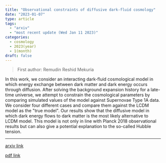 ```yaml
---
title: "Observational constraints of diffusive dark-fluid cosmology"
date: "2023-01-07"
type: article
tags:
  - "arxiv"
  - "most recent update (Wed Jan 11 2023)"
categories:
  - cosmology
  - 2023(year)
  - 1(month)
draft: false
---
```


> First author: Remudin Reshid Mekuria

 In this work, we consider an interacting dark-fluid cosmological model in
which energy exchange between dark matter and dark energy occurs through
diffusion. After solving the background expansion history for a late-time
universe, we attempt to constrain the cosmological parameters by comparing
simulated values of the model against Supernovae Type 1A data. We consider four
different cases and compare them against the LCDM model as the "true model".
Our results show that the diffusive model in which dark energy flows to dark
matter is the most likely alternative to LCDM model. This model is not only in
line with Planck 2018 observational results but can also give a potential
explanation to the so-called Hubble tension.

---
[arxiv link](http://arxiv.org/abs/2301.02913v1)

[pdf link](http://arxiv.org/pdf/2301.02913v1)